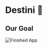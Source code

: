 # Destini 🤔

## Our Goal


![Finished App](https://github.com/londonappbrewery/Images/blob/master/Destini.gif)


